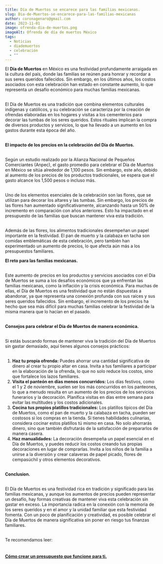 ```yaml
---
title: Día de Muertos se encarece para las familias mexicanas.
slug: Dia-de-Muertos-se-encarece-para-las-familias-mexicanas
author: coronagenaro@gmail.com
date: 2023-11-01
image: ofrenda-dia-de-muertos.png
imageAlt: Ofrenda de día de muertos México
tags:
  - Noticias
  - diademuertos
  - celebración
  - ""
---
```

<!--StartFragment-->

El **Día de Muertos** en México es una festividad profundamente arraigada en la cultura del país, donde las familias se reúnen para honrar y recordar a sus seres queridos fallecidos. Sin embargo, en los últimos años, los costos asociados con esta celebración han estado en constante aumento, lo que representa un desafío económico para muchas familias mexicanas.<br/><br/>

El Día de Muertos es una tradición que combina elementos culturales indígenas y católicos, y su celebración se caracteriza por la creación de ofrendas elaboradas en los hogares y visitas a los cementerios para decorar las tumbas de los seres queridos. Estos rituales implican la compra de diversos productos y servicios, lo que ha llevado a un aumento en los gastos durante esta época del año.<br/><br/>

**El impacto de los precios en la celebración del Día de Muertos.**<br/><br/>

Según un estudio realizado por la Alianza Nacional de Pequeños Comerciantes (Anpec), el gasto promedio para celebrar el Día de Muertos en México se sitúa alrededor de 1,100 pesos. Sin embargo, este año, debido al aumento de los precios de los productos tradicionales, se espera que el gasto alcance los 1,500 pesos o incluso más.<br/><br/>

Uno de los elementos esenciales de la celebración son las flores, que se utilizan para decorar los altares y las tumbas. Sin embargo, los precios de las flores han aumentado significativamente, alcanzando hasta un 50% de incremento en comparación con años anteriores. Esto ha impactado en el presupuesto de las familias que buscan mantener viva esta tradición.<br/><br/>

Además de las flores, los alimentos tradicionales desempeñan un papel importante en la festividad. El pan de muerto y la calabaza en tacha son comidas emblemáticas de esta celebración, pero también han experimentado un aumento de precios, lo que afecta aún más a los presupuestos familiares.

**El reto para las familias mexicanas.**<br/><br/>

Este aumento de precios en los productos y servicios asociados con el Día de Muertos se suma a los desafíos económicos que ya enfrentan las familias mexicanas, como la inflación y la crisis económica. Para muchas de ellas, el Día de Muertos es una festividad que no están dispuestas a abandonar, ya que representa una conexión profunda con sus raíces y sus seres queridos fallecidos. Sin embargo, el incremento de los precios ha hecho que sea más difícil para muchas familias celebrar la festividad de la misma manera que lo hacían en el pasado.<br/><br/>

**Consejos para celebrar el Día de Muertos de manera económica.**<br/><br/>

Si estás buscando formas de mantener viva la tradición del Día de Muertos sin gastar demasiado, aquí tienes algunos consejos prácticos:<br/><br/>

1. **Haz tu propia ofrenda:** Puedes ahorrar una cantidad significativa de dinero al crear tu propio altar en casa. Invita a tus familiares a participar en la elaboración de la ofrenda, lo que no solo reduce los costos, sino que fortalece los lazos familiares.
2. **Visita el panteón en días menos concurridos:** Los días festivos, como el 1 y 2 de noviembre, suelen ser los más concurridos en los panteones, lo que a menudo resulta en un aumento de los precios de los servicios funerarios y la decoración. Planifica visitas en días entre semana para evitar las multitudes y los costos adicionales.
3. **Cocina tus propios platillos tradicionales:** Los platillos típicos del Día de Muertos, como el pan de muerto y la calabaza en tacha, pueden ser costosos si los compras en la tienda. Si tienes habilidades culinarias, considera cocinar estos platillos tú mismo en casa. No solo ahorrarás dinero, sino que también disfrutarás de la satisfacción de prepararlos de manera casera.
4. **Haz manualidades:** La decoración desempeña un papel esencial en el Día de Muertos, y puedes reducir los costos creando tus propias decoraciones en lugar de comprarlas. Invita a los niños de la familia a unirse a la diversión y crear calaveras de papel picado, flores de cempasúchil y otros elementos decorativos.<br/><br/>

**Conclusion.**<br/><br/>

El Día de Muertos es una festividad rica en tradición y significado para las familias mexicanas, y aunque los aumentos de precios pueden representar un desafío, hay formas creativas de mantener viva esta celebración sin gastar en exceso. La importancia radica en la conexión con la memoria de los seres queridos y en el amor y la unidad familiar que esta festividad fomenta. Con un poco de planificación y creatividad, es posible celebrar el Día de Muertos de manera significativa sin poner en riesgo tus finanzas familiares.<br/><br/>

T﻿e recomendamos leer:<br/><br/>

#### [Cómo crear un presupuesto que funcione para ti.](https://oasisfinanciero.com/blog/2023-11-01/como-crear-un-presupuesto-que-funcione-para-ti/)

[](https://oasisfinanciero.com/blog/2023-11-01/como-crear-un-presupuesto-que-funcione-para-ti/)<!--EndFragment-->